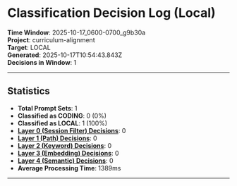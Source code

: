 # Classification Decision Log (Local)

**Time Window**: 2025-10-17_0600-0700_g9b30a<br>
**Project**: curriculum-alignment<br>
**Target**: LOCAL<br>
**Generated**: 2025-10-17T10:54:43.843Z<br>
**Decisions in Window**: 1

---

## Statistics

- **Total Prompt Sets**: 1
- **Classified as CODING**: 0 (0%)
- **Classified as LOCAL**: 1 (100%)
- **[Layer 0 (Session Filter) Decisions](#layer-0-session-filter)**: 0
- **[Layer 1 (Path) Decisions](#layer-1-path)**: 0
- **[Layer 2 (Keyword) Decisions](#layer-2-keyword)**: 0
- **[Layer 3 (Embedding) Decisions](#layer-3-embedding)**: 0
- **[Layer 4 (Semantic) Decisions](#layer-4-semantic)**: 0
- **Average Processing Time**: 1389ms

---

